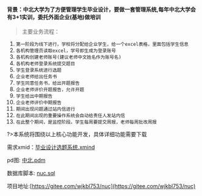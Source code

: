  #### 背景：中北大学为了方便管理学生毕业设计，要做一套管理系统,每年中北大学会有3+1实训，委托外面企业(基地)做培训

> 主要业务流程：

1. `第一阶段为线下进行，学校将分配给企业学生，给一个excel表格，里面包括学生信息`
2. `各机构管理员读取excel，学号即生成为登录账号`
3. `各机构创建老师账号(建议老师中文姓名作为账号名)`
4. `各机构老师登录系统提交题目`
5. `学生登录系统进行选题`
6. `企业老师给出任务书`
7. `学生同意任务书，给出开题报告`
8. `企业老师评价开题报告，允许开题`
9. `学生给出中期报告`
10. `企业老师评价中期报告`
11. `期间出现问题通过站内信进行`
12. `在此期间出现的重要操作系统会自动给责任人发站内信`
12. `在此整个期间，是监控阶段。学生每周要提交周报，老师每周批改周报`

?>本系统将围绕以上核心功能开发，具体详细功能需要下载

需求xmid：[毕业设计选题系统.xmind](jar/毕业设计选题系统.xmind ':ignore')

pd图: [中北.pdm](jar/中北.pdm ':ignore')

数据库脚本: [nuc.sql](jar/nuc.sql ':ignore')

项目地址:[https://gitee.com/wjkbl753/nuc](https://gitee.com/wjkbl753/nuc)


